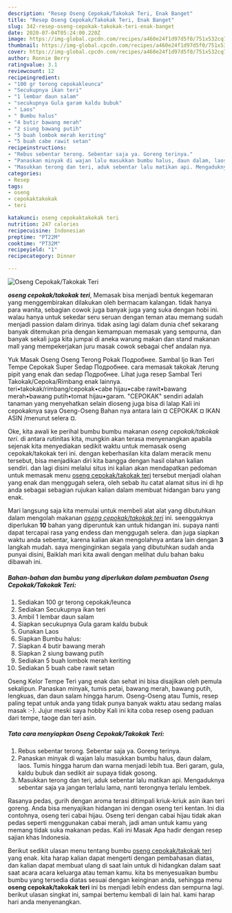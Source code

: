 ```yaml
---
description: "Resep Oseng Cepokak/Takokak Teri, Enak Banget"
title: "Resep Oseng Cepokak/Takokak Teri, Enak Banget"
slug: 342-resep-oseng-cepokak-takokak-teri-enak-banget
date: 2020-07-04T05:24:00.220Z
image: https://img-global.cpcdn.com/recipes/a460e24f1d97d5f0/751x532cq70/oseng-cepokaktakokak-teri-foto-resep-utama.jpg
thumbnail: https://img-global.cpcdn.com/recipes/a460e24f1d97d5f0/751x532cq70/oseng-cepokaktakokak-teri-foto-resep-utama.jpg
cover: https://img-global.cpcdn.com/recipes/a460e24f1d97d5f0/751x532cq70/oseng-cepokaktakokak-teri-foto-resep-utama.jpg
author: Ronnie Berry
ratingvalue: 3.1
reviewcount: 12
recipeingredient:
- "100 gr terong cepokakleunca"
- "Secukupnya ikan teri"
- "1 lembar daun salam"
- "secukupnya Gula garam kaldu bubuk"
- " Laos"
- " Bumbu halus"
- "4 butir bawang merah"
- "2 siung bawang putih"
- "5 buah lombok merah keriting"
- "5 buah cabe rawit setan"
recipeinstructions:
- "Rebus sebentar terong. Sebentar saja ya. Goreng terinya."
- "Panaskan minyak di wajan lalu masukkan bumbu halus, daun dalam, laos. Tumis hingga harum dan warna menjadi lebih tua. Beri garam, gula, kaldu bubuk dan sedikit air supaya tidak gosong."
- "Masukkan terong dan teri, aduk sebentar lalu matikan api. Mengaduknya sebentar saja ya jangan terlalu lama, nanti terongnya terlalu lembek."
categories:
- Resep
tags:
- oseng
- cepokaktakokak
- teri

katakunci: oseng cepokaktakokak teri 
nutrition: 247 calories
recipecuisine: Indonesian
preptime: "PT22M"
cooktime: "PT32M"
recipeyield: "1"
recipecategory: Dinner

---
```



![Oseng Cepokak/Takokak Teri](https://img-global.cpcdn.com/recipes/a460e24f1d97d5f0/751x532cq70/oseng-cepokaktakokak-teri-foto-resep-utama.jpg)

<b><i>oseng cepokak/takokak teri</i></b>, Memasak bisa menjadi bentuk kegemaran yang menggembirakan dilakukan oleh bermacam kalangan. tidak hanya para wanita, sebagian cowok juga banyak juga yang suka dengan hobi ini. walau hanya untuk sekedar seru seruan dengan teman atau memang sudah menjadi passion dalam dirinya. tidak asing lagi dalam dunia chef sekarang banyak ditemukan pria dengan kemampuan memasak yang sempurna, dan banyak sekali juga kita jumpai di aneka warung makan dan stand makanan mall yang mempekerjakan juru masak cowok sebagai chef andalan nya.

Yuk Masak Oseng Oseng Terong Pokak Подробнее. Sambal Ijo Ikan Teri Tempe Cepokak Super Sedap Подробнее. cara memasak takokak /terung pipit yang enak dan sedap Подробнее. Lihat juga resep Sambal Teri Takokak/Cepoka/Rimbang enak lainnya. teri•takokak/rimbang/cepokak•cabe hijau•cabe rawit•bawang merah•bawang putih•tomat hijau•garam. &#34;CEPOKAK&#34; sendiri adalah tanaman yang menyehatkan selain dioseng juga bisa di lalap Kali ini cepokaknya saya Oseng-Oseng Bahan nya antara lain ¤ CEPOKAK ¤ IKAN ASIN /menurut selera ¤.

Oke, kita awali ke perihal bumbu bumbu makanan <i>oseng cepokak/takokak teri</i>. di antara rutinitas kita, mungkin akan terasa menyenangkan apabila sejenak kita menyediakan sedikit waktu untuk memasak oseng cepokak/takokak teri ini. dengan keberhasilan kita dalam meracik menu tersebut, bisa menjadikan diri kita bangga dengan hasil olahan kalian sendiri. dan lagi disini melalui situs ini kalian akan mendapatkan pedoman untuk memasak menu <u>oseng cepokak/takokak teri</u> tersebut menjadi olahan yang enak dan menggugah selera, oleh sebab itu catat alamat situs ini di hp anda sebagai sebagian rujukan kalian dalam membuat hidangan baru yang enak.


Mari langsung saja kita memulai untuk membeli alat alat yang dibutuhkan dalam mengolah makanan <u><i>oseng cepokak/takokak teri</i></u> ini. seenggaknya diperlukan <b>10</b> bahan yang diperuntuk kan untuk hidangan ini. supaya nanti dapat tercapai rasa yang endess dan menggugah selera. dan juga siapkan waktu anda sebentar, karena kalian akan mengolahnya antara lain dengan <b>3</b> langkah mudah. saya menginginkan segala yang dibutuhkan sudah anda punyai disini, Baiklah mari kita awali dengan melihat dulu bahan baku dibawah ini.

<!--inarticleads1-->

##### Bahan-bahan dan bumbu yang diperlukan dalam pembuatan Oseng Cepokak/Takokak Teri:

1. Sediakan 100 gr terong cepokak/leunca
1. Sediakan Secukupnya ikan teri
1. Ambil 1 lembar daun salam
1. Siapkan secukupnya Gula garam kaldu bubuk
1. Gunakan  Laos
1. Siapkan  Bumbu halus:
1. Siapkan 4 butir bawang merah
1. Siapkan 2 siung bawang putih
1. Sediakan 5 buah lombok merah keriting
1. Sediakan 5 buah cabe rawit setan


Oseng Kelor Tempe Teri yang enak dan sehat ini bisa disajikan oleh pemula sekalipun. Panaskan minyak, tumis petai, bawang merah, bawang putih, lengkuas, dan daun salam hingga harum. Oseng-Oseng atau Tumis, resep paling tepat untuk anda yang tidak punya banyak waktu atau sedang malas masak :-). Jujur meski saya hobby Kali ini kita coba resep oseng paduan dari tempe, taoge dan teri asin. 

<!--inarticleads2-->

##### Tata cara menyiapkan Oseng Cepokak/Takokak Teri:

1. Rebus sebentar terong. Sebentar saja ya. Goreng terinya.
1. Panaskan minyak di wajan lalu masukkan bumbu halus, daun dalam, laos. Tumis hingga harum dan warna menjadi lebih tua. Beri garam, gula, kaldu bubuk dan sedikit air supaya tidak gosong.
1. Masukkan terong dan teri, aduk sebentar lalu matikan api. Mengaduknya sebentar saja ya jangan terlalu lama, nanti terongnya terlalu lembek.


Rasanya pedas, gurih dengan aroma terasi ditimpali kriuk-kriuk asin ikan teri goreng. Anda bisa menyajikan hidangan ini dengan oseng teri kentan. Ini dia contohnya, oseng teri cabai hijau. Oseng teri dengan cabai hijau tidak akan pedas seperti menggunakan cabai merah, jadi aman untuk kamu yang memang tidak suka makanan pedas. Kali ini Masak Apa hadir dengan resep sajian khas Indonesia. 

Berikut sedikit ulasan menu tentang bumbu <u>oseng cepokak/takokak teri</u> yang enak. kita harap kalian dapat mengerti dengan pembahasan diatas, dan kalian dapat membuat ulang di saat lain untuk di hidangkan dalam saat saat acara acara keluarga atau teman kamu. kita bs menyesuaikan bumbu bumbu yang tersedia diatas sesuai dengan keinginan anda, sehingga menu <b>oseng cepokak/takokak teri</b> ini bs menjadi lebih endess dan sempurna lagi. berikut ulasan singkat ini, sampai bertemu kembali di lain hal. kami harap hari anda menyenangkan.
